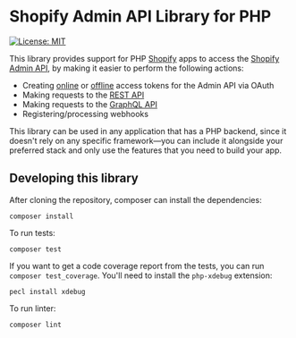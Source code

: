 # Shopify Admin API Library for PHP

<!-- ![Build Status]() -->
[![License: MIT](https://img.shields.io/badge/License-MIT-green.svg)](LICENSE)

This library provides support for PHP [Shopify](https://www.shopify.com) apps to access the [Shopify Admin API](https://shopify.dev/docs/admin-api), by making it easier to perform the following actions:

- Creating [online](https://shopify.dev/concepts/about-apis/authentication#online-access) or [offline](https://shopify.dev/concepts/about-apis/authentication#offline-access) access tokens for the Admin API via OAuth
- Making requests to the [REST API](https://shopify.dev/docs/admin-api/rest/reference)
- Making requests to the [GraphQL API](https://shopify.dev/docs/admin-api/graphql/reference)
- Registering/processing webhooks

This library can be used in any application that has a PHP backend, since it doesn't rely on any specific framework—you can include it alongside your preferred stack and only use the features that you need to build your app.

## Developing this library

After cloning the repository, composer can install the dependencies:
```
composer install
```

To run tests:
```
composer test
```

If you want to get a code coverage report from the tests, you can run `composer test_coverage`. You'll need to install the `php-xdebug` extension:

```
pecl install xdebug
```

To run linter:
```
composer lint
```
